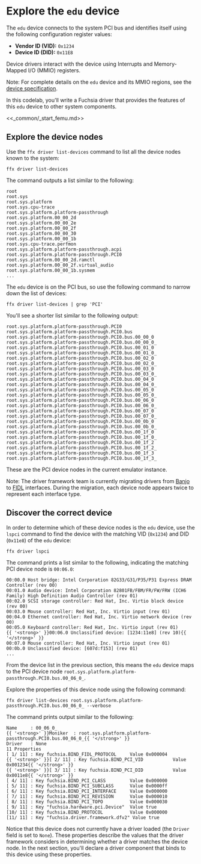 # Explore the `edu` device

The `edu` device connects to the system PCI bus and identifies itself using the
following configuration register values:

*   **Vendor ID (VID):** `0x1234`
*   **Device ID (DID):** `0x11E8`

Device drivers interact with the device using Interrupts and Memory-Mapped I/O
(MMIO) registers.

Note: For complete details on the `edu` device and its MMIO regions, see the
[device specification][edu-device-spec].

In this codelab, you'll write a Fuchsia driver that provides the features of
this `edu` device to other system components.

<<_common/_start_femu.md>>

## Explore the device nodes

Use the `ffx driver list-devices` command to list all the device nodes known to
the system:

```posix-terminal
ffx driver list-devices
```

The command outputs a list similar to the following:

```none {:.devsite-disable-click-to-copy}
root
root.sys
root.sys.platform
root.sys.cpu-trace
root.sys.platform.platform-passthrough
root.sys.platform.00_00_2d
root.sys.platform.00_00_2e
root.sys.platform.00_00_2f
root.sys.platform.00_00_30
root.sys.platform.00_00_1b
root.sys.cpu-trace.perfmon
root.sys.platform.platform-passthrough.acpi
root.sys.platform.platform-passthrough.PCI0
root.sys.platform.00_00_2d.ramctl
root.sys.platform.00_00_2f.virtual_audio
root.sys.platform.00_00_1b.sysmem
...
```

The `edu` device is on the PCI bus, so use the following command to narrow down
the list of devices:

```posix-terminal
ffx driver list-devices | grep 'PCI'
```

You'll see a shorter list similar to the following output:

```none {:.devsite-disable-click-to-copy}
root.sys.platform.platform-passthrough.PCI0
root.sys.platform.platform-passthrough.PCI0.bus
root.sys.platform.platform-passthrough.PCI0.bus.00_00_0
root.sys.platform.platform-passthrough.PCI0.bus.00_00_0_
root.sys.platform.platform-passthrough.PCI0.bus.00_01_0
root.sys.platform.platform-passthrough.PCI0.bus.00_01_0_
root.sys.platform.platform-passthrough.PCI0.bus.00_02_0
root.sys.platform.platform-passthrough.PCI0.bus.00_02_0_
root.sys.platform.platform-passthrough.PCI0.bus.00_03_0
root.sys.platform.platform-passthrough.PCI0.bus.00_03_0_
root.sys.platform.platform-passthrough.PCI0.bus.00_04_0
root.sys.platform.platform-passthrough.PCI0.bus.00_04_0_
root.sys.platform.platform-passthrough.PCI0.bus.00_05_0
root.sys.platform.platform-passthrough.PCI0.bus.00_05_0_
root.sys.platform.platform-passthrough.PCI0.bus.00_06_0
root.sys.platform.platform-passthrough.PCI0.bus.00_06_0_
root.sys.platform.platform-passthrough.PCI0.bus.00_07_0
root.sys.platform.platform-passthrough.PCI0.bus.00_07_0_
root.sys.platform.platform-passthrough.PCI0.bus.00_0b_0
root.sys.platform.platform-passthrough.PCI0.bus.00_0b_0_
root.sys.platform.platform-passthrough.PCI0.bus.00_1f_0
root.sys.platform.platform-passthrough.PCI0.bus.00_1f_0_
root.sys.platform.platform-passthrough.PCI0.bus.00_1f_2
root.sys.platform.platform-passthrough.PCI0.bus.00_1f_2_
root.sys.platform.platform-passthrough.PCI0.bus.00_1f_3
root.sys.platform.platform-passthrough.PCI0.bus.00_1f_3_
```

These are the PCI device nodes in the current emulator instance.

Note: The driver framework team is currently migrating drivers from
[Banjo][drivers-banjo] to [FIDL][drivers-fidl] interfaces. During the migration,
each device node appears twice to represent each interface type.

## Discover the correct device

In order to determine which of these device nodes is the `edu` device, use the
`lspci` command to find the device with the matching VID (`0x1234`) and
DID (`0x11e8`) of the `edu` device:

```posix-terminal
ffx driver lspci
```

The command prints a list similar to the following, indicating the matching PCI
device node is `00:06.0`:

```none {:.devsite-disable-click-to-copy}
00:00.0 Host bridge: Intel Corporation 82G33/G31/P35/P31 Express DRAM Controller (rev 00)
00:01.0 Audio device: Intel Corporation 82801FB/FBM/FR/FW/FRW (ICH6 Family) High Definition Audio Controller (rev 01)
00:02.0 SCSI storage controller: Red Hat, Inc. Virtio block device (rev 00)
00:03.0 Mouse controller: Red Hat, Inc. Virtio input (rev 01)
00:04.0 Ethernet controller: Red Hat, Inc. Virtio network device (rev 00)
00:05.0 Keyboard controller: Red Hat, Inc. Virtio input (rev 01)
{{ '<strong>' }}00:06.0 Unclassified device: [1234:11e8] (rev 10){{ '</strong>' }}
00:07.0 Mouse controller: Red Hat, Inc. Virtio input (rev 01)
00:0b.0 Unclassified device: [607d:f153] (rev 01)
...
```

From the device list in the previous section, this means the `edu` device maps
to the PCI device node `root.sys.platform.platform-passthrough.PCI0.bus.00_06_0_`.

Explore the properties of this device node using the following command:

```posix-terminal
ffx driver list-devices root.sys.platform.platform-passthrough.PCI0.bus.00_06_0_ --verbose
```

The command prints output similar to the following:

```none {:.devsite-disable-click-to-copy}
Name     : 00_06_0_
{{ '<strong>' }}Moniker  : root.sys.platform.platform-passthrough.PCI0.bus.00_06_0_{{ '</strong>' }}
Driver   : None
11 Properties
[ 1/ 11] : Key fuchsia.BIND_FIDL_PROTOCOL     Value 0x000004
{{ '<strong>' }}[ 2/ 11] : Key fuchsia.BIND_PCI_VID           Value 0x001234{{ '</strong>' }}
{{ '<strong>' }}[ 3/ 11] : Key fuchsia.BIND_PCI_DID           Value 0x0011e8{{ '</strong>' }}
[ 4/ 11] : Key fuchsia.BIND_PCI_CLASS         Value 0x000000
[ 5/ 11] : Key fuchsia.BIND_PCI_SUBCLASS      Value 0x0000ff
[ 6/ 11] : Key fuchsia.BIND_PCI_INTERFACE     Value 0x000000
[ 7/ 11] : Key fuchsia.BIND_PCI_REVISION      Value 0x000010
[ 8/ 11] : Key fuchsia.BIND_PCI_TOPO          Value 0x000030
[ 9/ 11] : Key "fuchsia.hardware.pci.Device"  Value true
[10/ 11] : Key fuchsia.BIND_PROTOCOL          Value 0x000000
[11/ 11] : Key "fuchsia.driver.framework.dfv2" Value true
```

Notice that this device does not currently have a driver loaded (the `Driver`
field is set to `None`). These properties describe the values that the driver
framework considers in determining whether a driver matches the device node.
In the next section, you'll declare a driver component that binds to this device
using these properties.

<!-- Reference links -->

[drivers-banjo]: /docs/development/drivers/concepts/device_driver_model/banjo.md
[drivers-fidl]: /docs/development/drivers/concepts/device_driver_model/fidl.md
[edu-device-spec]: https://fuchsia.googlesource.com/third_party/qemu/+/refs/heads/main/docs/specs/edu.txt
